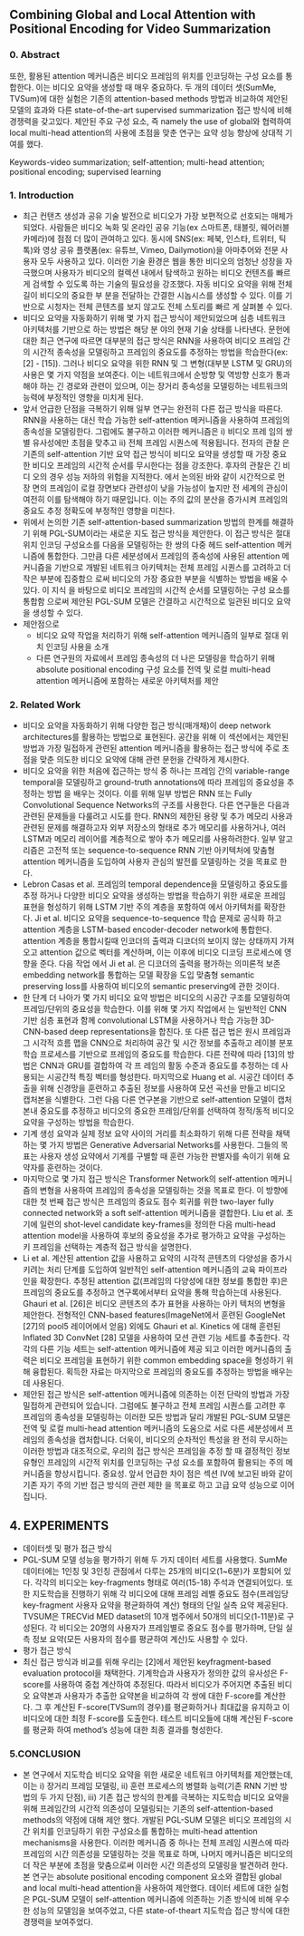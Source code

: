 ## Combining Global and Local Attention with Positional Encoding for Video Summarization

### 0. Abstract
 
 또한, 활용된 attention 메커니즘은 비디오 프레임의 위치를 인코딩하는 구성 요소를 통합한다. 이는 비디오 요약을 생성할 때 매우 중요하다. 두 개의 데이터 셋(SumMe, TVSum)에 대한 실험은 기존의 attention-based methods 방법과 비교하여 제안된 모델의 효과와 다른 state-of-the-art supervised summarization 접근 방식에 비해 경쟁력을 갖고있다. 제안된 주요 구성 요소, 즉 namely the use of global와 협력하여 local multi-head attention의 사용에 초점을 맞춘 연구는 요약 성능 향상에 상대적 기여를 했다.

Keywords-video summarization; self-attention; multi-head attention; positional encoding; supervised learning



### 1. Introduction

- 최근 컨탠츠 생성과 공유 기술 발전으로 비디오가 가장 보편적으로 선호되는 매체가 되었다. 사람들은 비디오 녹화 및 온라인 공유 기능(ex 스마트폰, 태블릿, 웨어러블 카메라)에 점점 더 많이 관여하고 있다. 동시에 SNS(ex: 페북, 인스타, 트위터, 틱톡)와 영상 공유 플랫폼(ex: 유튜브, Vimeo, Dailymotion)을 아마추어와 전문 사용자 모두 사용하고 있다. 이러한 기술 환경은 웹을 통한 비디오의 엄청난 성장을 자극했으며 사용자가 비디오의 컬렉션 내에서 탐색하고 원하는 비디오 컨텐츠를 빠르게 검색할 수 있도록 하는 기술의 필요성을 강조했다. 자동 비디오 요약을 위해 전체 길이 비디오의 중요한 부 분을 전달하는 간결한 시놉시스를 생성할 수 있다. 이를 기반으로 시청자는 전체 콘텐츠를 보지 않고도 전체 스토리를 빠르 게 살펴볼 수 있다.
- 비디오 요약을 자동화하기 위해 몇 가지 접근 방식이 제안되었으며 심층 네트워크 아키텍처를 기반으로 하는 방법은 해당 분 야의 현재 기술 상태를 나타낸다. 문헌에 대한 최근 연구에 따르면 대부분의 접근 방식은 RNN을 사용하여 비디오 프레임 간의 시간적 종속성을 모델링하고 프레임의 중요도를 추정하는 방법을 학습한다(ex: [2] - [15]). 그러나 비디오 요약을 위한 RNN 및 그 변형(대부분 LSTM 및 GRU)의 사용은 몇 가지 약점을 보여준다. 이는 네트워크에서 순방향 및 역방향 신호가 통과해야 하는 긴 경로와 관련이 있으며, 이는 장거리 종속성을 모델링하는 네트워크의 능력에 부정적인 영향을 미치게 된다.
- 앞서 언급한 단점을 극복하기 위해 일부 연구는 완전히 다른 접근 방식을 따른다. RNN을 사용하는 대신 학습 가능한 self-attention 메커니즘을 사용하여 프레임의 종속성을 모델링한다. 그럼에도 불구하고 이러한 메커니즘은 i) 비디오 프레 임의 쌍별 유사성에만 초점을 맞추고 ii) 전체 프레임 시퀀스에 적용됩니다. 전자의 관찰 은 기존의 self-attention 기반 요약 접근 방식이 비디오 요약을 생성할 때 가장 중요 한 비디오 프레임의 시간적 순서를 무시한다는 점을 강조한다. 후자의 관찰은 긴 비디 오의 경우 성능 저하의 위험을 지적한다. 에서 논의된 바와 같이 시간적으로 먼 장 면의 프레임이 로컬 장면보다 관련성이 낮을 가능성이 높지만 전 세계의 관심이 여전히 이를 탐색해야 하기 때문입니다. 이는 주의 값의 분산을 증가시켜 프레임의 중요도 추정 정확도에 부정적인 영향을 미친다.
- 위에서 논의한 기존 self-attention-based summarization 방법의 한계를 해결하기 위해 PGL-SUM이라는 새로운 지도 접근 방식을 제안한다. 이 접근 방식은 절대 위치 인코딩 구성요소를 다음을 모델링하는 한 쌍의 다중 헤드 self-attention 메커니즘에 통합한다. 그만큼 다른 세분성에서 프레임의 종속성에 사용된 attention 메커니즘을 기반으로 개발된 네트워크 아키텍처는 전체 프레임 시퀀스를 고려하고 더 작은 부분에 집중함으 로써 비디오의 가장 중요한 부분을 식별하는 방법을 배울 수 있다. 이 지식 을 바탕으로 비디오 프레임의 시간적 순서를 모델링하는 구성 요소를 통합함 으로써 제안된 PGL-SUM 모델은 간결하고 시간적으로 일관된 비디오 요약 을 생성할 수 있다. 
- 제안점으로
  -  비디오 요약 작업을 처리하기 위해 self-attention 메커니즘의 일부로 절대 위치 인코딩 사용을 소개
  - 다른 연구원의 자료에서 프레임 종속성의 더 나은 모델링을 학습하기 위해 absolute positional encoding 구성 요소를 전역 및 로컬 multi-head attention 메커니즘에 포함하는 새로운 아키텍처를 제안



### 2. Related Work

- 비디오 요약을 자동화하기 위해 다양한 접근 방식(매개채)이 deep network architectures를 활용하는 방법으로 표현된다. 공간을 위해 이 섹션에서는 제안된 방법과 가장 밀접하게 관련된 attention 메커니즘을 활용하는 접근 방식에 주로 초점을 맞춘 의도한 비디오 요약에 대해 관련 문헌을 간략하게 제시한다.
- 비디오 요약을 위한 처음에 접근하는 방식 중 하나는 프레임 간의 variable-range temporal을 모델링하고 ground-truth annotations에 따라 프레임의 중요성을 추정하는 방법 을 배우는 것이다. 이를 위해 일부 방법은 RNN 또는 Fully  Convolutional Sequence Networks의 구조를 사용한다. 다른 연구들은 다음과 관련된 문제들을 다룰려고 시도를 한다. RNN의 제한된 용량 및 추가 메모리 사용과 관련된 문제를 해결하고자 외부 저장소의 형태로 추가 메모리를 사용하거나, 여러 LSTM과 메모리 레이어를 계층적으로 쌓아 추가 메모리를 사용하려한다. 일부 알고리즘은 고전적 또는 sequence-to-sequence RNN 기반 아키텍처에 맞춤형 attention 메커니즘을 도입하여 사용자 관심의 발전를 모델링하는 것을 목표로 한다.
- Lebron Casas et al. 프레임의 temporal dependence을 모델링하고 중요도를 추정 하거나 다양한 비디오 요약을 생성하는 방법을 학습하기 위한 새로운 프레임 표현을 형성하기 위해 LSTM 기반 주의 계층을 포함하여 에서 아키텍처를 확장한다. Ji et al. 비디오 요약을  sequence-to-sequence 학습 문제로 공식화 하고 attention 계층을 LSTM-based encoder-decoder network에 통합한다. attention 계층을 통합시킬때 인코더의 출력과 디코더의 보이지 않는 상태까지 가져오고 attention 값으로 벡터를 계산하며, 이는 이후에 비디오 디코딩 프로세스에 영향을 준다. 다음 작업 에서 Ji et al. 은 디코더의 출력을 평가하는 의미론적 보존 embedding network를 통합하는 모델 확장을 도입 맞춤형  semantic preserving loss를 사용하여 비디오의  semantic preserving에 관한 것이다.
- 한 단계 더 나아가 몇 가지 비디오 요약 방법은 비디오의 시공간 구조를 모델링하여 프레임/단위의 중요성을 학습한다. 이를 위해 몇 가지 작업에서 는 일반적인 CNN 기반 심층 표현과 함께  convolutional LSTM을 사용하거나 학습 가능한 3D-CNN-based deep representations을 합친다. 또 다른 접근 법은 원시 프레임과 그 시각적 흐름 맵을 CNN으로 처리하여 공간 및 시간 정보를 추출하고 레이블 분포 학습 프로세스를 기반으로 프레임의 중요도를 학습한다. 다른 전략에 따라 [13]의 방법은 CNN과 GRU를 결합하여 각 프 레임의 활동 수준과 중요도를 추정하는 데 사용되는 시공간적 특징 벡터를 형성한다. 마지막으로 Huang et al. 시공간 데이터 추출을 위해 신경망을 훈련하고 추출된 정보를 사용하여 모션 곡선을 만들고 비디오 캡처본을 식별한다. 그런 다음 다른 연구본을 기반으로 self-attention 모델이 캡처본내 중요도를 추정하고 비디오의 중요한 프레임/단위를 선택하여 정적/동적 비디오 요약을 구성하는 방법을 학습한다.
- 기계 생성 요약과 실제 정보 요약 사이의 거리를 최소화하기 위해 다른 전략을 채택하는 몇 가지 방법은  Generative Adversarial Networks를 사용한다. 그들의 목표는 사용자 생성 요약에서 기계를 구별할 때 훈련 가능한 판별자를 속이기 위해 요약자를 훈련하는 것이다.
- 마지막으로 몇 가지 접근 방식은 Transformer Network의 self-attention 메커니즘의 변형을 사용하여 프레임의 종속성을 모델링하는 것을 목표로 한다. 이 방향에 대한 첫 번째 접근 방식은 프레임의 중요도 점수 회귀를 위한  two-layer fully connected network와 a soft self-attention 메커니즘을 결합한다. Liu et al. 초기에 일련의 shot-level candidate key-frames을 정의한 다음 multi-head attention model을 사용하여 후보의 중요성을 추가로 평가하고 요약을 구성하는 키 프레임을 선택하는 계층적 접근 방식을 설명한다.
- Li et al. 계산된 attention 값을 사용하고 요약의 시각적 콘텐츠의 다양성을 증가시키려는 처리 단계를 도입하여 일반적인 self-attention 메커니즘의 교육 파이프라인을 확장한다. 추정된 attention 값(프레임의 다양성에 대한 정보를 통합한 후)은 프레임의 중요도를 추정하고 연구록에서부터 요약을 통해 학습하는데 사용된다. Ghauri et al. [26]은 비디오 콘텐츠의 추가 표현을 사용하는 아키 텍처의 변형을 제안한다. 전형적인 CNN-based features(ImageNet에서 훈련된 GoogleNet [27]의 pool5 레이어에서 얻음) 외에도 Ghauri et al. Kinetics 에 대해 훈련된 Inflated 3D ConvNet [28] 모델을 사용하여 모션 관련 기능 세트를 추출한다. 각각의 다른 기능 세트는 self-attention 메커니즘에 제공 되고 이러한 메커니즘의 출력은 비디오 프레임을 표현하기 위한 common embedding space을 형성하기 위해 융합된다. 획득한 자료는 마지막으로 프레임의 중요도를 추정하는 방법을 배우는데 사용된다.
- 제안된 접근 방식은 self-attention 메커니즘에 의존하는 이전 단락의 방법과 가장 밀접하게 관련되어 있습니다. 그럼에도 불구하고 전체 프레임 시퀀스를 고려한 후 프레임의 종속성을 모델링하는 이러한 모든 방법과 달리 개발된 PGL-SUM 모델은 전역 및 로컬 multi-head attention 메커니즘의 도움으로 서로 다른 세분성에서 프레임의 종속성을 캡처합니다. 더욱이, 비디오의 순차적인 특성을 완 전히 무시하는 이러한 방법과 대조적으로, 우리의 접근 방식은 프레임을 추정 할 때 결정적인 정보 유형인 프레임의 시간적 위치를 인코딩하는 구성 요소를 포함하여 활용되는 주의 메커니즘을 향상시킵니다. 중요성. 앞서 언급한 차이 점은 섹션 IV에 보고된 바와 같이 기존 자기 주의 기반 접근 방식의 관련 제한 을 목표로 하고 고급 요약 성능으로 이어집니다.







## 4. EXPERIMENTS

- 데이터셋 및 평가 접근 방식
- PGL-SUM 모델 성능을 평가하기 위해 두 가지 데이터 세트를 사용했다. SumMe 데이터에는 1인칭 및 3인칭 관점에서 다루는 25개의 비디오(1~6분)가 포함되어 있다. 각각의 비디오는 key-fragments 형태로 여러(15-18) 주석과 연결되어있다. 또한 지도학습을 진행하기 위해 각 비디오에 대해 프레임 레벨 중요도 점수(프레임당 key-fragment 사용자 요약을 평균화하여 계산) 형태의 단일 실측 요약 제공된다. TVSUM은 TRECVid MED dataset의 10개 범주에서 50개의 비디오(1-11분)로 구성된다. 각 비디오는 20명의 사용자가 프레임별로 중요도 점수를 평가하며, 단일 실측 정보 요약(모든 사용자의 점수를 평균하여 계산)도 사용할 수 있다.
- 평가 접근 방식
- 최신 접근 방식과 비교를 위해 우리는 [2]에서 제안된 keyfragment-based evaluation protocol을 채택한다. 기계학습과 사용자가 정의한 값의 유사성은 F-score를 사용하여 중첩 계산하여 추정된다. 따라서 비디오가 주어지면 추출된 비디오 요약본과 사용자가 추출한 요약본을 비교하여 각 쌍에 대한 F-score를 계산한다. 그 후 계산된 F-score(TVSum의 경우)를 평균화하거나 최대값을 유지하고 이 비디오에 대한 최정 F-score를 도출한다. 테스트 비디오들에 대해 계산된 F-score를 평균화 하여 method’s 성능에 대한 최종 결과를 형성한다.



### 5.CONCLUSION

- 본 연구에서 지도학습 비디오 요약을 위한 새로운 네트워크 아키텍처를 제안했는데, 이는 i) 장거리 프레임 모델링, ii) 훈련 프로세스의 병렬화 능력(기존 RNN 기반 방법의 두 가지 단점),  iii) 기존 접근 방식의 한계를 극복하는 지도학습 비디오 요약을 위해 프레임간의 시간적 의존성이 모델링되는 기존의 self-attention-based methods의 약점에 대해 제안 했다.  개발된 PGL-SUM 모델은 비디오 프레임의 시간 위치를 인코딩하기 위한 구성요소를 통합하는 multi-head attention mechanisms을 사용한다. 이러한 메커니즘 중 하나는 전체 프레임 시퀀스에 따라 프레임의 시간 의존성을 모델링하는 것을 목표로 하며, 나머지 메커니즘은 비디오의 더 작은 부분에 초점을 맞춤으로써 이러한 시간 의존성의 모델링을 발견하려 한다. 본 연구는 absolute positional encoding component 요소와 결합된 global and local multi-head attention을 사용하여 제안했다. 데이터 세트에 대한 실험은 PGL-SUM 모델이 self-attention 메커니즘에 의존하는 기존 방식에 비해 우수한 성능의 모델임을 보여주었고, 다른 state-of-theart 지도학습 접근 방식에 대한 경쟁력을 보여주었다.